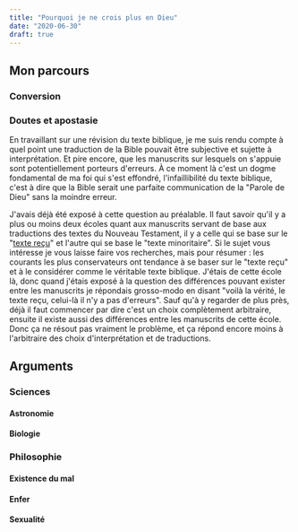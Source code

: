 ```yaml
---
title: "Pourquoi je ne crois plus en Dieu"
date: "2020-06-30"
draft: true
---
```


## Mon parcours

### Conversion

### Doutes et apostasie

En travaillant sur une révision du texte biblique, je me suis rendu compte à quel point une traduction de la Bible pouvait être subjective et sujette à interprétation. Et pire encore, que les manuscrits sur lesquels on s'appuie sont potentiellement porteurs d'erreurs. À ce moment là c'est un dogme fondamental de ma foi qui s'est effondré, l'infaillibilité du texte biblique, c'est à dire que la Bible serait une parfaite communication de la "Parole de Dieu" sans la moindre erreur.

J'avais déjà été exposé à cette question au préalable. Il faut savoir qu'il y a plus ou moins deux écoles quant aux manuscrits servant de base aux traductions des textes du Nouveau Testament, il y a celle qui se base sur le "[texte reçu](https://www.info-bible.org/bible/texte-recu.htm)" et l'autre qui se base le "texte minoritaire". Si le sujet vous intéresse je vous laisse faire vos recherches, mais pour résumer : les courants les plus conservateurs ont tendance à se baser sur le "texte reçu" et à le considérer comme le véritable texte biblique. J'étais de cette école là, donc quand j'étais exposé à la question des différences pouvant exister entre les manuscrits je répondais grosso-modo en disant "voilà la vérité, le texte reçu, celui-là il n'y a pas d'erreurs". Sauf qu'à y regarder de plus près, déjà il faut commencer par dire c'est un choix complètement arbitraire, ensuite il existe aussi des différences entre les manuscrits de cette école. Donc ça ne résout pas vraiment le problème, et ça répond encore moins à l'arbitraire des choix d'interprétation et de traductions.

## Arguments

### Sciences

#### Astronomie

#### Biologie

### Philosophie

#### Existence du mal

#### Enfer

#### Sexualité
